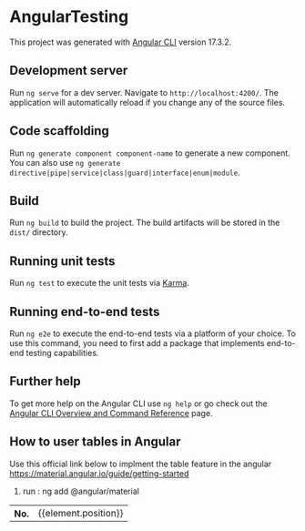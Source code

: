 # AngularTesting

This project was generated with [Angular CLI](https://github.com/angular/angular-cli) version 17.3.2.

## Development server

Run `ng serve` for a dev server. Navigate to `http://localhost:4200/`. The application will automatically reload if you change any of the source files.

## Code scaffolding

Run `ng generate component component-name` to generate a new component. You can also use `ng generate directive|pipe|service|class|guard|interface|enum|module`.

## Build

Run `ng build` to build the project. The build artifacts will be stored in the `dist/` directory.

## Running unit tests

Run `ng test` to execute the unit tests via [Karma](https://karma-runner.github.io).

## Running end-to-end tests

Run `ng e2e` to execute the end-to-end tests via a platform of your choice. To use this command, you need to first add a package that implements end-to-end testing capabilities.

## Further help

To get more help on the Angular CLI use `ng help` or go check out the [Angular CLI Overview and Command Reference](https://angular.io/cli) page.

## How to user tables in Angular

Use this official link below to implment the table feature in the angular
https://material.angular.io/guide/getting-started

1. run : ng add @angular/material
<table mat-table [dataSource]="dataSource">
   <ng-container matColumnDef="position">
     <th mat-header-cell *matHeaderCellDef> No. </th>
     <td mat-cell *matCellDef="let element"> {{element.position}} </td>
   </ng-container>
   <tr mat-header-row *matHeaderRowDef="displayedColumns"></tr>
   <tr mat-row *matRowDef="let row; columns: displayedColumns;"></tr>
 </table>

